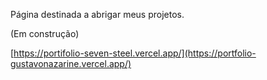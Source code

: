 Página destinada a abrigar meus projetos.


(Em construção)

[https://portifolio-seven-steel.vercel.app/](https://portfolio-gustavonazarine.vercel.app/)
